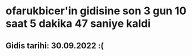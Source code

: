 # ofarukbicer'in gidisine son 3 gun 10 saat 5 dakika 47 saniye kaldi

## Gidis tarihi: 30.09.2022 :(